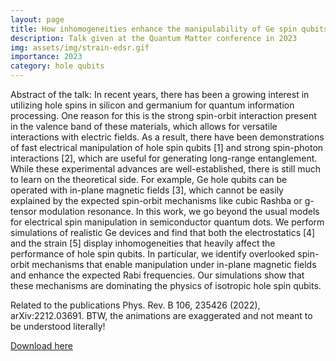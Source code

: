 ```yaml
---
layout: page
title: How inhomogeneities enhance the manipulability of Ge spin qubits
description: Talk given at the Quantum Matter conference in 2023
img: assets/img/strain-edsr.gif
importance: 2023
category: hole qubits
---
```


Abstract of the talk: In recent years, there has been a growing interest in utilizing hole spins in silicon and germanium for quantum information processing. One reason for this is the strong spin-orbit interaction present in the valence band of these materials, which allows for versatile interactions with electric fields. As a result, there have been demonstrations of fast electrical manipulation of hole spin qubits [1] and strong spin-photon interactions [2], which are useful for generating long-range entanglement. While these experimental advances are well-established, there is still much to learn on the theoretical side. For example, Ge hole qubits can be operated with in-plane magnetic fields [3], which cannot be easily explained by the expected spin-orbit mechanisms like cubic Rashba or g-tensor modulation resonance. In this work, we go beyond the usual models for electrical spin manipulation in semiconductor quantum dots. We perform simulations of realistic Ge devices and find that both the electrostatics [4] and the strain [5] display inhomogeneities that heavily affect the performance of hole spin qubits. In particular, we identify overlooked spin-orbit mechanisms that enable manipulation under in-plane magnetic fields and enhance the expected Rabi frequencies.
Our simulations show that these mechanisms are dominating the physics of isotropic hole spin qubits.

Related to the publications Phys. Rev. B 106, 235426 (2022), arXiv:2212.03691.
BTW, the animations are exaggerated and not meant to be understood literally!

<a href="/assets/pdf/QUANTUM23.pptx" target="_blank" rel="noopener noreferrer">Download here <i class="fas fa-file-pdf"></i></a>
